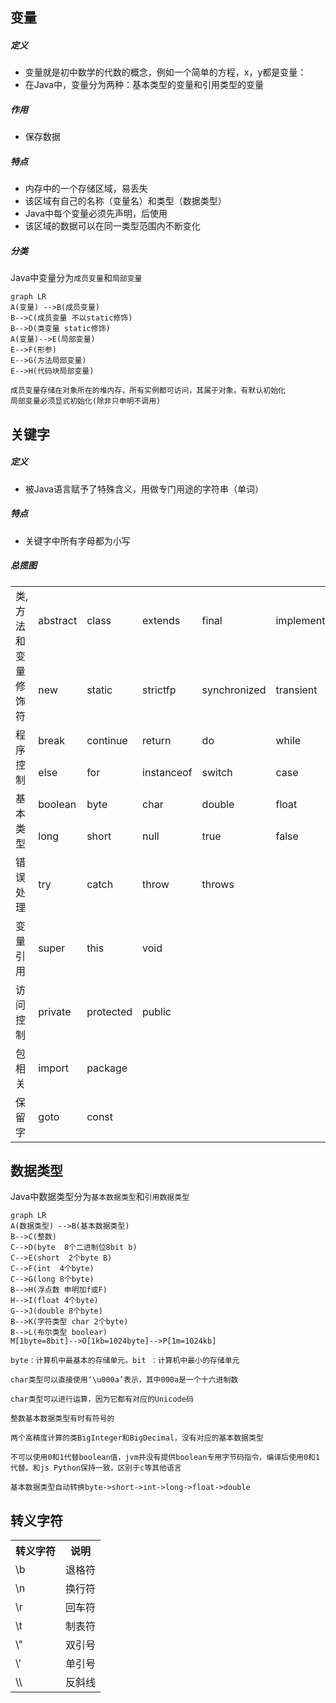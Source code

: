 ## 变量

##### 定义
- 变量就是初中数学的代数的概念，例如一个简单的方程，x，y都是变量：
- 在Java中，变量分为两种：基本类型的变量和引用类型的变量

##### 作用

- 保存数据

##### 特点
- 内存中的一个存储区域，易丢失
- 该区域有自己的名称（变量名）和类型（数据类型）
- Java中每个变量必须先声明，后使用
- 该区域的数据可以在同一类型范围内不断变化

##### 分类
Java中变量分为<code>成员变量</code>和<code>局部变量</code>

```mermaid
graph LR
A(变量) -->B(成员变量)
B-->C(成员变量 不以static修饰)
B-->D(类变量 static修饰)
A(变量)-->E(局部变量)
E-->F(形参)
E-->G(方法局部变量)
E-->H(代码块局部变量)
```
    成员变量存储在对象所在的堆内存，所有实例都可访问，其属于对象。有默认初始化
    局部变量必须显式初始化(除非只申明不调用)


## 关键字
##### 定义
- 被Java语言赋予了特殊含义，用做专门用途的字符串（单词）

##### 特点
- 关键字中所有字母都为小写

##### 总揽图

<table>
<tr>
    <td rowspan="2"> 类,方法和变量修饰符<br/>
    <td>abstract</td>
    <td>class</td>
    <td>extends</td>
    <td>final</td>
    <td>implements</td>
    <td>interface</td>
    <td>native</td>
</tr>
<tr>
    <td>new</td>
    <td>static</td>
    <td>strictfp</td>
    <td>synchronized</td>
    <td>transient</td>
    <td>volatile</td>
</tr>
<tr>
    <td rowspan="2"> 程序控制</td>
    <td>break</td>
    <td>continue</td>
    <td>return</td>
    <td>do</td>
    <td>while</td>
    <td>if</td>
</tr>
<tr>
    <td>else</td>
    <td>for</td>
    <td>instanceof</td>
    <td>switch</td>
    <td>case</td>
    <td>default</td>
</tr>
<tr>
    <td rowspan="2">基本类型</td>
    <td>boolean</td>
    <td>byte</td>
    <td>char</td>
    <td>double</td>
    <td>float</td>
    <td>int</td>
</tr>
<tr>
    <td>long</td>
    <td>short</td>
    <td>null</td>
    <td>true</td>
    <td>false</td>
</tr>
<tr>
    <td rowspan="1">错误处理</td>
    <td>try</td>
    <td>catch</td>
    <td>throw</td>
    <td>throws</td>
</tr>
<tr>
    <td rowspan="1">变量引用</td>
    <td>super</td>
    <td>this</td>
    <td>void</td>
</tr>
<tr>
    <td rowspan="1"> 访问控制<br/>
    <td>private</td>
    <td>protected</td>
    <td>public</td>
</tr>
<tr>
    <td rowspan="1">包相关</td>
    <td>import</td>
    <td>package</td>
</tr>
<tr>
    <td rowspan="1">保留字</td>
    <td>goto</td>
    <td>const</td>
</tr>
</table>

## 数据类型
Java中数据类型分为<code>基本数据类型</code>和<code>引用数据类型</code>


```mermaid
graph LR
A(数据类型) -->B(基本数据类型)
B-->C(整数)
C-->D(byte  8个二进制位8bit b)
C-->E(short  2个byte B)
C-->F(int  4个byte)
C-->G(long 8个byte)
B-->H(浮点数 申明加f或F)
H-->I(float 4个byte)
G-->J(double 8个byte)
B-->K(字符类型 char 2个byte)
B-->L(布尔类型 boolear)
M[1byte=8bit]-->O[1kb=1024byte]-->P[1m=1024kb]
```
    byte：计算机中最基本的存储单元。bit ：计算机中最小的存储单元

    char类型可以直接使用‘\u000a’表示，其中000a是一个十六进制数

    char类型可以进行运算，因为它都有对应的Unicode码

    整数基本数据类型有时有符号的

    两个高精度计算的类BigInteger和BigDecimal，没有对应的基本数据类型

    不可以使用0和1代替boolean值，jvm并没有提供boolean专用字节码指令，编译后使用0和1代替。和js Python保持一致，区别于c等其他语言

    基本数据类型自动转换byte->short->int->long->float->double
## 转义字符

<table>
  <tr>
    <th>转义字符</th>
    <th>说明</th>
  </tr>
  <tr>
    <td>\b</td>
    <td>退格符</td>
  </tr>
  <tr>
    <td>\n</td>
    <td>换行符</td>
  </tr>
  <tr>
    <td>\r</td>
    <td>回车符</td>
  </tr>
  <tr>
    <td>\t</td>
    <td>制表符</td>
  </tr>
  <tr>
    <td>\"</td>
    <td>双引号</td>
  </tr>
  <tr>
    <td>\'</td>
    <td>单引号</td>
  </tr>
  <tr>
    <td>\\</td>
    <td>反斜线</td>
  </tr>
</table>
